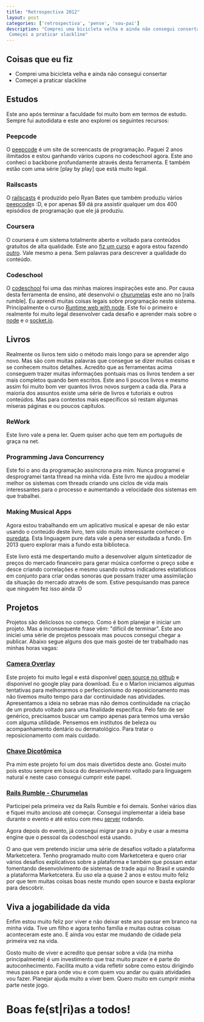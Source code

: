 ```yaml
---
title: "Retrospectiva 2012"
layout: post
categories: ['retrospectiva', 'pense', 'sou-pai']
description: "Comprei uma bicicleta velha e ainda não consegui consertar
 Começei a praticar slackline"
---
```

## Coisas que eu fiz

* Comprei uma bicicleta velha e ainda não consegui consertar
* Começei a praticar slackline

## Estudos

Este ano após terminar a faculdade foi muito bom em termos de estudo. Sempre fui autodidata e este ano explorei os seguintes recursos:

### Peepcode

O [peepcode] é um site de screencasts de programação. Paguei 2 anos ilimitados e estou ganhando vários cupons no codeschool agora. Este ano conheci o backbone profundamente através desta ferramenta. E também estão com uma série [play by play] que está muito legal.

### Railscasts

O [railscasts] é produzido pelo Ryan Bates que também produziu vários [peepcode]s :D, e por apenas $9 dá pra assistir qualquer um dos 400 episódios de programação que ele já produziu.

### Coursera

O coursera é um sistema totalmente aberto e voltado para conteúdos gratuítos de alta qualidade. Este ano [fiz um curso][courserando] e agora estou fazendo [outro][thinkagain]. Vale mesmo a pena. Sem palavras para descrever a qualidade do conteúdo.

### Codeschool

O [codeschool] foi uma das minhas maiores inspirações este ano. Por causa desta ferramenta de ensino, até desenvolvi o [churumelas] este ano no [rails rumble]. Eu aprendi muitas coisas legais sobre programação neste sistema. Principalmente o curso [Runtime web with node][codeschool]. Este foi o primeiro e realmente foi muito legal desenvolver cada desafio e aprender mais sobre o [node] e o [socket.io].

## Livros

Realmente os livros tem sido o método mais longo para se aprender algo novo. Mas são com muitas palavras que consegue se dizer muitas coisas e se conhecem muitos detalhes. Acredito que as ferramentas acima conseguem trazer muitas informações pontuais mas os livros tendem a ser mais completos quando bem escritos. Este ano li poucos livros e mesmo assim foi muito bom ver quantos livros novos surgem a cada dia. Para a maioria dos assuntos existe uma série de livros e tutoriais e outros conteúdos. Mas para contextos mais específicos só restam algumas míseras páginas e ou poucos capítulos.

### ReWork

Este livro vale a pena ler. Quem quiser acho que tem em português de graça na net.

### Programming Java Concurrency

Este foi o ano da programação assíncrona pra mim. Nunca programei e desprogramei tanta thread na minha vida. Este livro me ajudou a modelar melhor os sistemas com threads criando uns ciclos de vida mais interessantes para o processo e aumentando a velocidade dos sistemas em que trabalhei.

### Making Musical Apps

Agora estou trabalhando em um aplicativo musical e apesar de não estar usando o conteúdo deste livro, tem sido muito interessante conhecer o [puredata]. Esta linguagem pure data vale a pena ser estudada a fundo. Em 2013 quero explorar mais a fundo esta biblioteca.

Este livro está me despertando muito a desenvolver algum sintetizador de preços do mercado financeiro para gerar música conforme o preço sobe e desce criando correlações e mesmo usando outros indicadores estatísticos em conjunto para criar ondas sonoras que possam trazer uma assimilação da situação do mercado através de som. Estive pesquisando mas parece que ninguém fez isso ainda :D

## Projetos

Projetos são delicíosos no começo. Como é bom planejar e iniciar um projeto. Mas a inconsequente frase vêm: "difícil de terminar". Este ano iniciei uma série de projetos pessoais mas poucos consegui chegar a publicar. Abaixo segue alguns dos que mais gostei de ter trabalhado nas minhas horas vagas:


### [Camera Overlay][camera-overlay]

Este projeto foi muito legal e está disponível [open source no github][cv-opensource] e disponível no google play para download. Eu e o Marlon iniciamos algumas tentativas para melhorarmos o perfeccionismo do reposicionamento mas não tivemos muito tempo para dar continuidade nas atividades. Apresentamos a ideia no sebrae mas não demos continuidade na criação de um produto voltado para uma finalidade específica. Pelo fato de ser genérico, precisamos buscar um campo apenas para termos uma versão com alguma utilidade. Pensemos em institutos de beleza ou acompanhamento dentário ou dermatológico. Para tratar o reposicionamento com mais cuidado.


### [Chave Dicotômica][chave-dicotomica]

Pra mim este projeto foi um dos mais divertidos deste ano. Gostei muito pois estou sempre em busca do desenvolvimento voltado para linguagem natural e neste caso consegui cumprir este papel.


### [Rails Rumble - Churumelas][churumelas]

Participei pela primeira vez da Rails Rumble e foi demais. Sonhei vários dias e fiquei muito ancioso até começar. Consegui implementar a ideia base durante o evento e até estou com meu [server][churumelas] rodando.

Agora depois do evento, já consegui migrar para o jruby e usar a mesma engine que o pessoal da codeschool está usando.

O ano que vem pretendo iniciar uma série de desafios voltado a plataforma Marketcetera. Tenho programado muito com Marketcetera e quero criar vários desafios explicativos sobre a plataforma e também que possam estar fomentando desenvolvimento de sistemas de trade aqui no Brasil e usando a plataforma Marketcetera. Eu uso ela a quase 2 anos e estou muito feliz por que tem muitas coisas boas neste mundo open source e basta explorar para descobrir.

## Viva a jogabilidade da vida

Enfim estou muito feliz por viver e não deixar este ano passar em branco na minha vida. Tive um filho e agora tenho família e muitas outras coisas aconteceram este ano. E ainda vou estar me mudando de cidade pela primeira vez na vida.

Gosto muito de viver e acredito que pensar sobre a vida (na minha principalmente) é um investimento que traz muito prazer e é parte do autoconhecimento. Facilita muito a vida refletir sobre como estou dirigindo meus passos e para onde vou e com quem vou andar ou quais atividades vou fazer. Planejar ajuda muito a viver bem. Quero muito em cumprir minha parte neste jogo.

# Boas fe(st|ri)as a todos!

[peepcode]: http://peepcode.com
[railscasts]: http://railscasts.com
[codeschool]: http://codeschool.com
[rails_rumble]: http://railsrumble.com
[courserando]: /2012/04/01/cursando-aulas-da-stanford.html
[thinkagain]:https://class.coursera.org/thinkagain-2012-001/
[play_by_play]: https://peepcode.com/screencasts/play-by-play
[node]: http://nodejs.org
[camera-overlay]: /2012/03/13/camera-overlay-open-source.html
[chave-dicotomica]: /2012/03/08/chave-dicotomica-android.html
[puredata]: http://puredata.info
[churumelas]: http://churumelas.ideia.me
[cv-opensource]: http://github.com/jonatas/CameraOverlay
[socket.io]: http://socket.io
